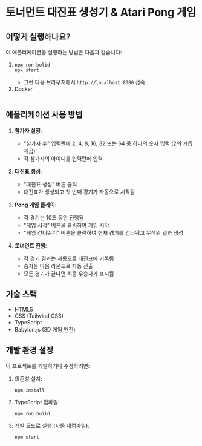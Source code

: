 # 토너먼트 대진표 생성기 & Atari Pong 게임

## 어떻게 실행하나요?

이 애플리케이션을 실행하는 방법은 다음과 같습니다:

1. 
     ```
     npm run bulid
     npx start
     ```
   - 그런 다음 브라우저에서 `http://localhost:8080` 접속
2. Docker
      ```
      
      ```

## 애플리케이션 사용 방법

1. **참가자 설정**:
   - "참가자 수" 입력란에 2, 4, 8, 16, 32 또는 64 중 하나의 숫자 입력 (2의 거듭제곱)
   - 각 참가자의 아이디를 입력란에 입력

2. **대진표 생성**:
   - "대진표 생성" 버튼 클릭
   - 대진표가 생성되고 첫 번째 경기가 자동으로 시작됨

3. **Pong 게임 플레이**:
   - 각 경기는 10초 동안 진행됨
   - "게임 시작" 버튼을 클릭하여 게임 시작
   - "게임 건너뛰기" 버튼을 클릭하여 현재 경기를 건너뛰고 무작위 결과 생성

4. **토너먼트 진행**:
   - 각 경기 결과는 자동으로 대진표에 기록됨
   - 승자는 다음 라운드로 자동 진출
   - 모든 경기가 끝나면 최종 우승자가 표시됨

## 기술 스택

- HTML5
- CSS (Tailwind CSS)
- TypeScript
- Babylon.js (3D 게임 엔진)

## 개발 환경 설정

이 프로젝트를 개발하거나 수정하려면:

1. 의존성 설치:
   ```
   npm install
   ```

2. TypeScript 컴파일:
   ```
   npm run build
   ```

3. 개발 모드로 실행 (자동 재컴파일):
   ```
   npm start
   ```
